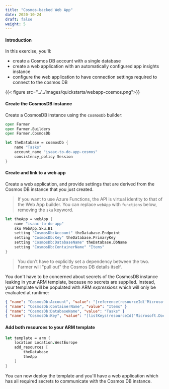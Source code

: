 ```yaml
---
title: "Cosmos-backed Web App"
date: 2020-10-24
draft: false
weight: 5
---
```


#### Introduction
In this exercise, you'll:

* create a Cosmos DB account with a single database
* create a web application with an automatically configured app insights instance
* configure the web application to have connection settings required to connect to the cosmos DB

{{< figure src="../../images/quickstarts/webapp-cosmos.png">}}

#### Create the CosmosDB instance
Create a CosmosDB instance using the `cosmosDb` builder:

```fsharp
open Farmer
open Farmer.Builders
open Farmer.CosmosDb

let theDatabase = cosmosDb {
    name "Tasks"
    account_name "isaac-to-do-app-cosmos"
    consistency_policy Session
}
```

#### Create and link to a web app
Create a web application, and provide settings that are derived from the Cosmos DB instance that you just created.

> If you want to use Azure Functions, the API is virtual identity to that of the Web App builder. You can replace `webApp` with `functions` below, removing the `sku` keyword.

```fsharp
let theApp = webApp {
    name "isaac-to-do-app"
    sku WebApp.Sku.B1
    setting "CosmosDb:Account" theDatabase.Endpoint
    setting "CosmosDb:Key" theDatabase.PrimaryKey
    setting "CosmosDb:DatabaseName" theDatabase.DbName
    setting "CosmosDb:ContainerName" "Items"
}
```

> You don't have to explicitly set a dependency between the two. Farmer will "pull out" the Cosmos DB details itself.

You don't have to be concerned about secrets of the CosmosDB instance leaking in your ARM template, because no secrets are supplied. Instead, your template will be populated with ARM *expressions* which will only be evaluated at runtime:

```json
{ "name": "CosmosDb:Account", "value": "[reference(resourceId('Microsoft.DocumentDb/databaseAccounts', 'isaac-to-do-app-cosmos'), '2020-03-01').documentEndpoint]" }
{ "name": "CosmosDb:ContainerName", "value": "Items" }
{ "name": "CosmosDb:DatabaseName", "value": "Tasks" }
{ "name": "CosmosDb:Key", "value": "[listKeys(resourceId('Microsoft.DocumentDb/databaseAccounts', 'isaac-to-do-app-cosmos'), providers('Microsoft.DocumentDb','databaseAccounts').apiVersions[0]).primaryMasterKey]" }
```

#### Add both resources to your ARM template

```fsharp
let template = arm {
    location Location.WestEurope
    add_resources [
        theDatabase
        theApp
    ]
}
```

You can now deploy the template and you'll have a web application which has all required secrets to communicate with the Cosmos DB instance.